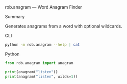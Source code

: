 rob.anagram — Word Anagram Finder

Summary

Generates anagrams from a word with optional wildcards.

CLI

```bash
python -m rob.anagram --help | cat
```

Python

```python
from rob.anagram import anagram

print(anagram("listen"))
print(anagram("listen", wilds=1))
```

